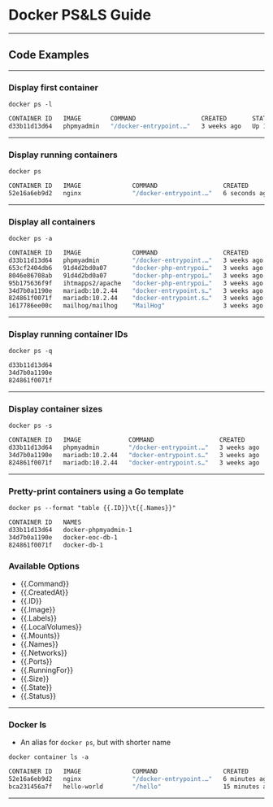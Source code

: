 # Docker PS&LS Guide
---
## Code Examples  
---
### Display first container  

`docker ps -l`  

```sh
CONTAINER ID   IMAGE        COMMAND                  CREATED       STATUS        PORTS                                     NAMES
d33b11d13d64   phpmyadmin   "/docker-entrypoint.…"   3 weeks ago   Up 18 hours   0.0.0.0:33333->80/tcp, :::33333->80/tcp   docker-phpmyadmin-1
```
---
### **Display running containers**  

`docker ps`  

```bash
CONTAINER ID   IMAGE              COMMAND                  CREATED         STATUS         PORTS     NAMES
52e16a6eb9d2   nginx              "/docker-entrypoint.…"   6 seconds ago   Up 5 seconds   80/tcp    web
```
---
### **Display all containers**  

`docker ps -a`  

```bash
CONTAINER ID   IMAGE              COMMAND                  CREATED       STATUS                   PORTS                                       NAMES
d33b11d13d64   phpmyadmin         "/docker-entrypoint.…"   3 weeks ago   Up 42 minutes            0.0.0.0:33333->80/tcp, :::33333->80/tcp     docker-phpmyadmin-1
653cf2404db6   91d4d2bd0a07       "docker-php-entrypoi…"   3 weeks ago   Exited (0) 3 weeks ago                                               docker-web-1
8046e86708ab   91d4d2bd0a07       "docker-php-entrypoi…"   3 weeks ago   Exited (0) 3 weeks ago                                               docker-eoc-app-1
95b175636f9f   ihtmapps2/apache   "docker-php-entrypoi…"   3 weeks ago   Exited (0) 3 weeks ago                                               docker-webv2-1
34d7b0a1190e   mariadb:10.2.44    "docker-entrypoint.s…"   3 weeks ago   Up 42 minutes            3306/tcp                                    docker-eoc-db-1
824861f0071f   mariadb:10.2.44    "docker-entrypoint.s…"   3 weeks ago   Up 42 minutes            0.0.0.0:3306->3306/tcp, :::3306->3306/tcp   docker-db-1
1617786ee00c   mailhog/mailhog    "MailHog"                3 weeks ago   Exited (2) 3 weeks ago                                               docker-mailhog-1
```
---
### **Display running container IDs**  

`docker ps -q`  

```bash
d33b11d13d64
34d7b0a1190e
824861f0071f
```
---
### **Display container sizes**  

`docker ps -s`  

```bash
CONTAINER ID   IMAGE             COMMAND                  CREATED       STATUS          PORTS                                       NAMES                 SIZE
d33b11d13d64   phpmyadmin        "/docker-entrypoint.…"   3 weeks ago   Up 43 minutes   0.0.0.0:33333->80/tcp, :::33333->80/tcp     docker-phpmyadmin-1   70B (virtual 517MB)
34d7b0a1190e   mariadb:10.2.44   "docker-entrypoint.s…"   3 weeks ago   Up 43 minutes   3306/tcp                                    docker-eoc-db-1       2B (virtual 338MB)
824861f0071f   mariadb:10.2.44   "docker-entrypoint.s…"   3 weeks ago   Up 43 minutes   0.0.0.0:3306->3306/tcp, :::3306->3306/tcp   docker-db-1           2B (virtual 338MB)
```
---
### **Pretty-print containers using a Go template**  

`docker ps --format "table {{.ID}}\t{{.Names}}"`

```bash
CONTAINER ID   NAMES
d33b11d13d64   docker-phpmyadmin-1
34d7b0a1190e   docker-eoc-db-1
824861f0071f   docker-db-1
```
### Available Options
- {{.Command}}
- {{.CreatedAt}}
- {{.ID}}
- {{.Image}}
- {{.Labels}}
- {{.LocalVolumes}}
- {{.Mounts}}
- {{.Names}}
- {{.Networks}}
- {{.Ports}}
- {{.RunningFor}}
- {{.Size}}
- {{.State}}
- {{.Status}}  
 ---
### **Docker ls**  
- An alias for `docker ps`, but with shorter name  

`docker container ls -a`  

```bash
CONTAINER ID   IMAGE              COMMAND                  CREATED          STATUS                      PORTS     NAMES
52e16a6eb9d2   nginx              "/docker-entrypoint.…"   6 minutes ago    Up 6 minutes                80/tcp    web
bca231456a7f   hello-world        "/hello"                 15 minutes ago   Exited (0) 15 minutes ago             agitated_shirley
```
---